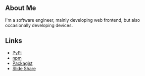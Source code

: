 ## About Me

I'm a software engineer, mainly developing web frontend, but also occasionally developing devices.

## Links

* [PyPi](https://pypi.org/user/ushiboy/)
* [npm](https://www.npmjs.com/~ushiboy)
* [Packagist](https://packagist.org/users/ushiboy/)
* [Slide Share](https://www.slideshare.net/ushiboy)
